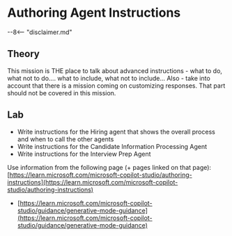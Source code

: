 # Authoring Agent Instructions

--8<-- "disclaimer.md"

## Theory

This mission is THE place to talk about advanced instructions - what to do, what not to do.... what to include, what not to include... Also - take into account that there is a mission coming on customizing responses. That part should not be covered in this mission.

## Lab

- Write instructions for the Hiring agent that shows the overall process and when to call the other agents
- Write instructions for the Candidate Information Processing Agent
- Write instructions for the Interview Prep Agent

Use information from the following page (+ pages linked on that page): [https://learn.microsoft.com/microsoft-copilot-studio/authoring-instructions](https://learn.microsoft.com/microsoft-copilot-studio/authoring-instructions)

- [https://learn.microsoft.com/microsoft-copilot-studio/guidance/generative-mode-guidance](https://learn.microsoft.com/microsoft-copilot-studio/guidance/generative-mode-guidance)
